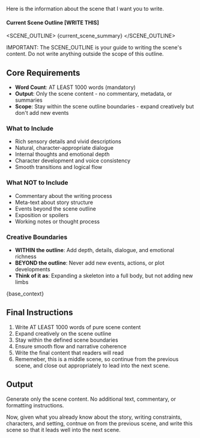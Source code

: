 Here is the information about the scene that I want you to write.

#### Current Scene Outline [WRITE THIS]
<SCENE_OUTLINE>
{current_scene_summary}
</SCENE_OUTLINE>

IMPORTANT: The SCENE_OUTLINE is your guide to writing the scene's content.  Do not write anything outside the scope of this outline.

## Core Requirements
- **Word Count**: AT LEAST 1000 words (mandatory)
- **Output**: Only the scene content - no commentary, metadata, or summaries
- **Scope**: Stay within the scene outline boundaries - expand creatively but don't add new events

### What to Include
- Rich sensory details and vivid descriptions
- Natural, character-appropriate dialogue
- Internal thoughts and emotional depth
- Character development and voice consistency
- Smooth transitions and logical flow

### What NOT to Include
- Commentary about the writing process
- Meta-text about story structure
- Events beyond the scene outline
- Exposition or spoilers
- Working notes or thought process

### Creative Boundaries
- **WITHIN the outline**: Add depth, details, dialogue, and emotional richness
- **BEYOND the outline**: Never add new events, actions, or plot developments
- **Think of it as**: Expanding a skeleton into a full body, but not adding new limbs

{base_context}

## Final Instructions
1. Write AT LEAST 1000 words of pure scene content
2. Expand creatively on the scene outline
3. Stay within the defined scene boundaries
4. Ensure smooth flow and narrative coherence
5. Write the final content that readers will read
6. Rememeber, this is a middle scene, so continue from the previous scene, and close out appropriately to lead into the next scene.

## Output
Generate only the scene content. No additional text, commentary, or formatting instructions.

Now, given what you already know about the story, writing constraints, characters, and setting, contnue on from the previous scene, and write this scene so that it leads well into the next scene.